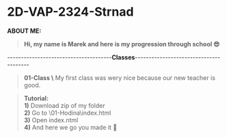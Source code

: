 # 2D-VAP-2324-Strnad
**ABOUT ME:**
>**Hi, my name is Marek and here is my progression through school 😎**<br>

--------------------------------------**Classes**---------------------------------------


> **01-Class \\** My first class was wery nice because our new teacher is good. <br>

> **Tutorial:**  <br>
        **1)** Download zip of my folder <br>
        **2)** Go to \01-Hodina\index.html <br>
        **3)** Open index.ntml<br>
        **4)** And here we go you made it 🎉<br>